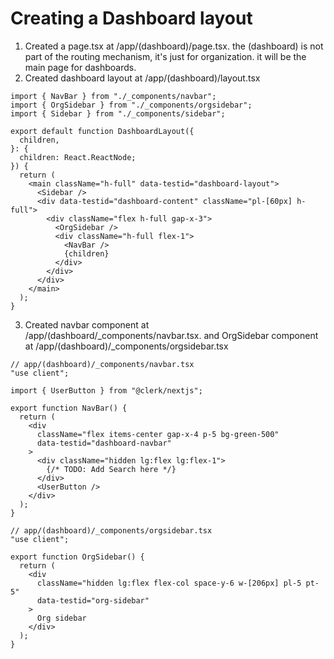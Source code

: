 # Creating a Dashboard layout

1. Created a page.tsx at /app/(dashboard)/page.tsx. the (dashboard) is not part of the routing mechanism, it's just for organization. it will be the main page for dashboards.
2. Created dashboard layout at /app/(dashboard)/layout.tsx

```tsx
import { NavBar } from "./_components/navbar";
import { OrgSidebar } from "./_components/orgsidebar";
import { Sidebar } from "./_components/sidebar";

export default function DashboardLayout({
  children,
}: {
  children: React.ReactNode;
}) {
  return (
    <main className="h-full" data-testid="dashboard-layout">
      <Sidebar />
      <div data-testid="dashboard-content" className="pl-[60px] h-full">
        <div className="flex h-full gap-x-3">
          <OrgSidebar />
          <div className="h-full flex-1">
            <NavBar />
            {children}
          </div>
        </div>
      </div>
    </main>
  );
}
```

3. Created navbar component at /app/(dashboard/\_components/navbar.tsx. and OrgSidebar component at /app/(dashboard)/\_components/orgsidebar.tsx

```tsx
// app/(dashboard)/_components/navbar.tsx
"use client";

import { UserButton } from "@clerk/nextjs";

export function NavBar() {
  return (
    <div
      className="flex items-center gap-x-4 p-5 bg-green-500"
      data-testid="dashboard-navbar"
    >
      <div className="hidden lg:flex lg:flex-1">
        {/* TODO: Add Search here */}
      </div>
      <UserButton />
    </div>
  );
}
```

```tsx
// app/(dashboard)/_components/orgsidebar.tsx
"use client";

export function OrgSidebar() {
  return (
    <div
      className="hidden lg:flex flex-col space-y-6 w-[206px] pl-5 pt-5"
      data-testid="org-sidebar"
    >
      Org sidebar
    </div>
  );
}
```

